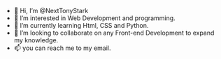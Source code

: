- 👋 Hi, I’m @NextTonyStark
- 👀 I’m interested in Web Development and programming.
- 🌱 I’m currently learning Html, CSS and Python.
- 💞️ I’m looking to collaborate on any Front-end Development to expand my knowledge.
- 📫 you can reach me to my email.

<!---
NextTonyStark/NextTonyStark is a ✨ special ✨ repository because its `README.md` (this file) appears on your GitHub profile.
You can click the Preview link to take a look at your changes.
--->
